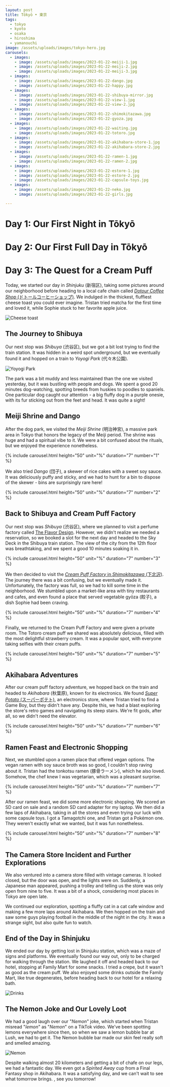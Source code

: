 ```yaml
---
layout: post
title: Tōkyō • 東京
tags:
  - tokyo
  - kyoto
  - osaka
  - hiroshima
  - yamanouchi
image: /assets/uploads/images/tokyo-hero.jpg
carousels:
  - images:
    - image: /assets/uploads/images/2023-01-22-meiji-1.jpg
    - image: /assets/uploads/images/2023-01-22-meiji-2.jpg
    - image: /assets/uploads/images/2023-01-22-meiji-3.jpg
  - images:
    - image: /assets/uploads/images/2023-01-22-dango.jpg
    - image: /assets/uploads/images/2023-01-22-happy.jpg
  - images:
    - image: /assets/uploads/images/2023-01-22-shibuya-mirror.jpg
    - image: /assets/uploads/images/2023-01-22-view-1.jpg
    - image: /assets/uploads/images/2023-01-22-view-2.jpg
  - images:
    - image: /assets/uploads/images/2023-01-22-shimokitazawa.jpg
    - image: /assets/uploads/images/2023-01-22-gyoza.jpg
  - images:
    - image: /assets/uploads/images/2023-01-22-waiting.jpg
    - image: /assets/uploads/images/2023-01-22-totoro.jpg
  - images:
    - image: /assets/uploads/images/2023-01-22-akihabara-store-1.jpg
    - image: /assets/uploads/images/2023-01-22-akihabara-store-2.jpg
  - images:
    - image: /assets/uploads/images/2023-01-22-ramen-1.jpg
    - image: /assets/uploads/images/2023-01-22-ramen-2.jpg
  - images:
    - image: /assets/uploads/images/2023-01-22-estore-1.jpg
    - image: /assets/uploads/images/2023-01-22-estore-2.jpg
    - image: /assets/uploads/images/2023-01-22-capsule-toys.jpg
  - images:
    - image: /assets/uploads/images/2023-01-22-neko.jpg
    - image: /assets/uploads/images/2023-01-22-girls.jpg

---
```

# Day 1: Our First Night in Tōkyō

# Day 2: Our First Full Day in Tōkyō

# Day 3: The Quest for a Cream Puff

Today, we started our day in *Shinjuku* (新宿区), taking some pictures around our neighborhood before heading to a local cafe chain called [*Dotour Coffee Shop* (ドトールコーヒーショップ)](https://www.doutor.co.jp/). We indulged in the thickest, fluffiest cheese toast you could ever imagine. Tristan tried matcha for the first time and loved it, while Sophie stuck to her favorite apple juice.

![Cheese toast](/assets/uploads/images/2023-01-22-cheese-toast.jpg)

## The Journey to Shibuya

Our next stop was *Shibuya* (渋谷区), but we got a bit lost trying to find the train station. It was hidden in a weird spot underground, but we eventually found it and hopped on a train to *Yoyogi Park* (代々木公園). 

![Yoyogi Park](/assets/uploads/images/2023-01-22-yoyogi.jpg)

The park was a bit muddy and less maintained than the one we visited yesterday, but it was bustling with people and dogs. We spent a good 20 minutes dog-watching, spotting breeds from huskies to poodles to spaniels. One particular dog caught our attention - a big fluffy dog in a purple onesie, with its fur sticking out from the feet and head. It was quite a sight!

## Meiji Shrine and Dango

After the dog park, we visited the *Meiji Shrine* (明治神宮), a massive park area in Tokyo that honors the legacy of the Meiji period. The shrine was huge and had a spiritual vibe to it. We were a bit confused about the rituals, but we enjoyed the experience nonetheless.

    
{% include carousel.html height="50" unit="%" duration="7" number="1" %}

We also tried *Dango* (団子), a skewer of rice cakes with a sweet soy sauce. It was deliciously puffy and sticky, and we had to hunt for a bin to dispose of the skewer - bins are surprisingly rare here!

    
{% include carousel.html height="50" unit="%" duration="7" number="2" %}

## Back to Shibuya and Cream Puff Factory

Our next stop was *Shibuya* (渋谷区), where we planned to visit a perfume factory called [The Flavor Design](https://www.theflavordesign.com/). However, we didn't realize we needed a reservation, so we booked a slot for the next day and headed to the Sky Deck in the Shibuya train station. The view of the city from the 12th floor was breathtaking, and we spent a good 10 minutes soaking it in.
    
{% include carousel.html height="50" unit="%" duration="7" number="3" %}

We then decided to visit the [*Cream Puff Factory* in *Shimokitazawa* (下北沢)](https://en.japantravel.com/tokyo/shirohiges-cream-puff-factory/40958). The journey there was a bit confusing, but we eventually made it. Unfortunately, the factory was full, so we had to kill some time in the neighborhood. We stumbled upon a market-like area with tiny restaurants and cafes, and even found a place that served vegetable gyōza (餃子), a dish Sophie had been craving.

    
{% include carousel.html height="50" unit="%" duration="7" number="4" %}

Finally, we returned to the Cream Puff Factory and were given a private room. The Totoro cream puff we shared was absolutely delicious, filled with the most delightful strawberry cream. It was a popular spot, with everyone taking selfies with their cream puffs.

    
{% include carousel.html height="50" unit="%" duration="7" number="5" %}


## Akihabara Adventures

After our cream puff factory adventure, we hopped back on the train and headed to *Akihabara* (秋葉原), known for its electronics. We found [*Super Potato* (スーパーポテト)](https://www.superpotato.com/), an electronics store, where Tristan tried to find a Game Boy, but they didn't have any. Despite this, we had a blast exploring the store's retro games and navigating its steep stairs. We're fit gods, after all, so we didn't need the elevator.

    
{% include carousel.html height="50" unit="%" duration="7" number="6" %}

## Ramen Feast and Electronic Shopping

Next, we stumbled upon a ramen place that offered vegan options. The vegan ramen with soy sauce broth was so good, I couldn't stop raving about it. Tristan had the tonkotsu ramen (豚骨ラーメン), which he also loved. Somehow, the chef knew I was vegetarian, which was a pleasant surprise.

    
{% include carousel.html height="50" unit="%" duration="7" number="7" %}

After our ramen feast, we did some more electronic shopping. We scored an SD card on sale and a random SD card adapter for my laptop. We then did a few laps of Akihabara, taking in all the stores and even trying our luck with some capsule toys. I got a Tamagotchi one, and Tristan got a Pokémon one. They weren't exactly what we wanted, but it was fun nonetheless.

    
{% include carousel.html height="50" unit="%" duration="7" number="8" %}

## The Camera Store Incident and Further Explorations

We also ventured into a camera store filled with vintage cameras. It looked closed, but the door was open, and the lights were on. Suddenly, a Japanese man appeared, pushing a trolley and telling us the store was only open from nine to five. It was a bit of a shock, considering most places in Tokyo are open late.

We continued our exploration, spotting a fluffy cat in a cat cafe window and making a few more laps around Akihabara. We then hopped on the train and saw some guys playing football in the middle of the night in the city. It was a strange sight, but also quite fun to watch.



## End of the Day in Shinjuku

We ended our day by getting lost in Shinjuku station, which was a maze of signs and platforms. We eventually found our way out, only to be charged for walking through the station. We laughed it off and headed back to our hotel, stopping at Family Mart for some snacks. I tried a crepe, but it wasn't as good as the cream puff. We also enjoyed some drinks outside the Family Mart, like true degenerates, before heading back to our hotel for a relaxing bath.

![Drinks](/assets/uploads/images/2023-01-22-drinks.jpg)

## The Nemon Joke and Our Lovely Loot

We had a good laugh over our "*Nemon*" joke, which started when Tristan misread "*lemon*" as "*Nemon*" on a TikTok video. We've been spotting lemons everywhere since then, so when we saw a lemon bubble bar at Lush, we had to get it. The Nemon bubble bar made our skin feel really soft and smelled amazing.

![Nemon](/assets/uploads/images/2023-01-22-lemon.jpg)

Despite walking almost 20 kilometers and getting a bit of chafe on our legs, we had a fantastic day. We even got a *Spirited Away* cup from a Final Fantasy shop in Akihabara. It was a satisfying day, and we can't wait to see what tomorrow brings. , see you tomorrow!